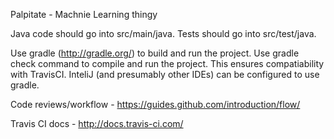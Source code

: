 Palpitate - Machnie Learning thingy

Java code should go into src/main/java. Tests should go into src/test/java.

Use gradle (http://gradle.org/) to build and run the project. Use gradle check command to compile and run the project. This ensures compatiability with TravisCI. InteliJ (and presumably other IDEs) can be configured to use gradle.


Code reviews/workflow - https://guides.github.com/introduction/flow/

Travis CI docs - http://docs.travis-ci.com/ 
